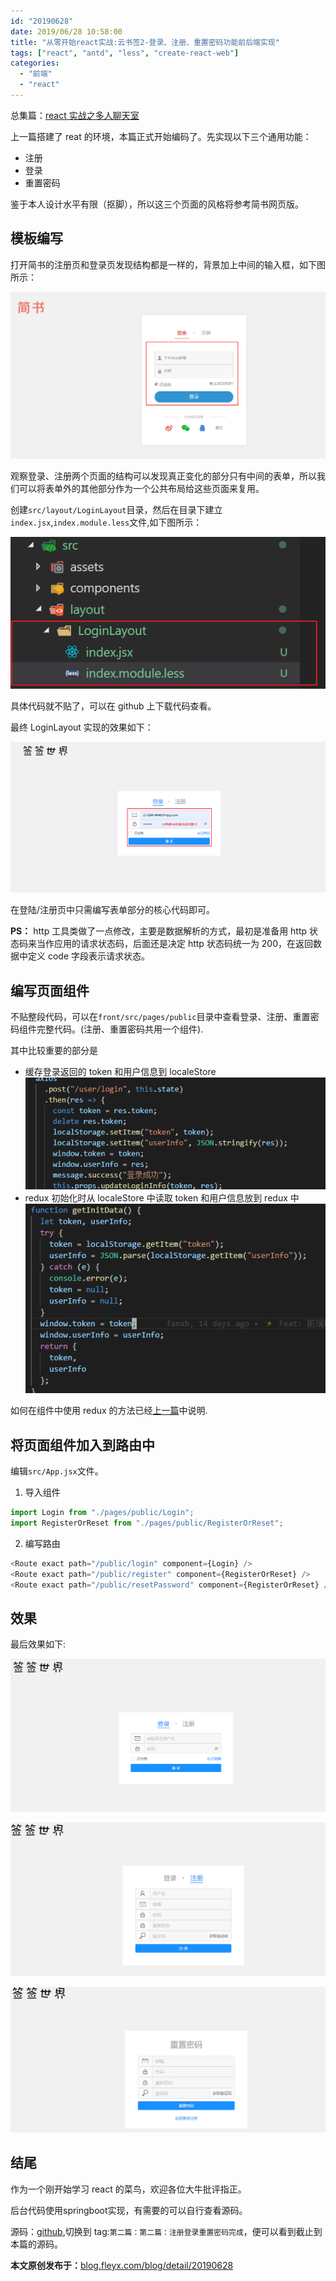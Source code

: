 ```yaml
---
id: "20190628"
date: 2019/06/28 10:58:00
title: "从零开始react实战:云书签2-登录、注册、重置密码功能前后端实现"
tags: ["react", "antd", "less", "create-react-web"]
categories:
  - "前端"
  - "react"
---
```


总集篇：[react 实战之多人聊天室](https://blog.fleyx.com/blog/detail/20190625)

上一篇搭建了 reat 的环境，本篇正式开始编码了。先实现以下三个通用功能：

- 注册
- 登录
- 重置密码

鉴于本人设计水平有限（抠脚），所以这三个页面的风格将参考简书网页版。

## 模板编写

打开简书的注册页和登录页发现结构都是一样的，背景加上中间的输入框，如下图所示：

![简书登录页](https://raw.githubusercontent.com/FleyX/files/master/blogImg/20190629172621.png)

观察登录、注册两个页面的结构可以发现真正变化的部分只有中间的表单，所以我们可以将表单外的其他部分作为一个公共布局给这些页面来复用。

<!-- more -->

创建`src/layout/LoginLayout`目录，然后在目录下建立`index.jsx`,`index.module.less`文件,如下图所示：

![创建登录模板](https://raw.githubusercontent.com/FleyX/files/master/blogImg/20190628192835.png)

具体代码就不贴了，可以在 github 上下载代码查看。

最终 LoginLayout 实现的效果如下：

![布局效果](https://raw.githubusercontent.com/FleyX/files/master/blogImg/20190710174459.png)

在登陆/注册页中只需编写表单部分的核心代码即可。

**PS：** http 工具类做了一点修改，主要是数据解析的方式，最初是准备用 http 状态码来当作应用的请求状态码，后面还是决定 http 状态码统一为 200，在返回数据中定义 code 字段表示请求状态。

## 编写页面组件

不贴整段代码，可以在`front/src/pages/public`目录中查看登录、注册、重置密码组件完整代码。(注册、重置密码共用一个组件).

其中比较重要的部分是

- 缓存登录返回的 token 和用户信息到 localeStore
  ![](https://raw.githubusercontent.com/FleyX/files/master/blogImg/20190711141537.png)
- redux 初始化时从 localeStore 中读取 token 和用户信息放到 redux 中
  ![](https://raw.githubusercontent.com/FleyX/files/master/blogImg/20190711143131.png)

如何在组件中使用 redux 的方法已经[上一篇](https://blog.fleyx.com/blog/detail/20190626)中说明.

## 将页面组件加入到路由中

编辑`src/App.jsx`文件。

1. 导入组件

```javascript
import Login from "./pages/public/Login";
import RegisterOrReset from "./pages/public/RegisterOrReset";
```

2. 编写路由

```javascript
<Route exact path="/public/login" component={Login} />
<Route exact path="/public/register" component={RegisterOrReset} />
<Route exact path="/public/resetPassword" component={RegisterOrReset} />
```

## 效果

最后效果如下:

![登陆](https://raw.githubusercontent.com/FleyX/files/master/blogImg/20190711151331.png)

![注册](https://raw.githubusercontent.com/FleyX/files/master/blogImg/20190711151408.png)

![重置密码](https://raw.githubusercontent.com/FleyX/files/master/blogImg/20190711151443.png)

## 结尾

作为一个刚开始学习 react 的菜鸟，欢迎各位大牛批评指正。

后台代码使用springboot实现，有需要的可以自行查看源码。

源码：[github](https://github.com/FleyX/ChatRoom),切换到 tag:`第二篇：第二篇：注册登录重置密码完成`，便可以看到截止到本篇的源码。

**本文原创发布于：**[blog.fleyx.com/blog/detail/20190628](https://blog.fleyx.com/blog/detail/20190628)
